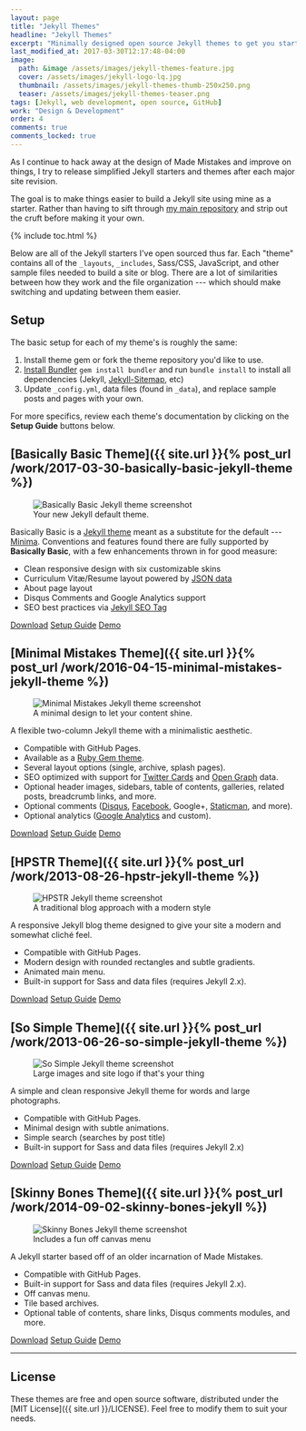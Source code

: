 ```yaml
---
layout: page
title: "Jekyll Themes"
headline: "Jekyll Themes"
excerpt: "Minimally designed open source Jekyll themes to get you started with hosting a site with GitHub Pages --- for free!"
last_modified_at: 2017-03-30T12:17:48-04:00
image: 
  path: &image /assets/images/jekyll-themes-feature.jpg
  cover: /assets/images/jekyll-logo-lq.jpg
  thumbnail: /assets/images/jekyll-themes-thumb-250x250.png
  teaser: /assets/images/jekyll-themes-teaser.png
tags: [Jekyll, web development, open source, GitHub]
work: "Design & Development"
order: 4
comments: true
comments_locked: true
---
```


As I continue to hack away at the design of Made Mistakes and improve on things, I try to release simplified Jekyll starters and themes after each major site revision.

The goal is to make things easier to build a Jekyll site using mine as a starter. Rather than having to sift through [my main repository](https://github.com/mmistakes/made-mistakes-jekyll) and strip out the cruft before making it your own.

{% include toc.html %}

Below are all of the Jekyll starters I've open sourced thus far. Each "theme" contains all of the `_layouts`, `_includes`, Sass/CSS, JavaScript, and other sample files needed to build a site or blog. There are a lot of similarities between how they work and the file organization --- which should make switching and updating between them easier.

## Setup

The basic setup for each of my theme's is roughly the same:

  1. Install theme gem or fork the theme repository you'd like to use.
  2. [Install Bundler](http://bundler.io) `gem install bundler` and run `bundle install` to install all dependencies (Jekyll, [Jekyll-Sitemap](https://github.com/jekyll/jekyll-sitemap), etc)
  3. Update `_config.yml`, data files (found in `_data`), and replace sample posts and pages with your own.

For more specifics, review each theme's documentation by clicking on the **Setup Guide** buttons below.

## [Basically Basic Theme]({{ site.url }}{% post_url /work/2017-03-30-basically-basic-jekyll-theme %})

<figure>
  <img src="{{ site.url }}/assets/images/jekyll-theme-basically-basic-feature.jpg" alt="Basically Basic Jekyll theme screenshot">
  <figcaption>Your new Jekyll default theme.</figcaption>
</figure>

Basically Basic is a [Jekyll theme](https://jekyllrb.com/docs/themes/) meant as a substitute for the default --- [Minima](https://github.com/jekyll/minima). Conventions and features found there are fully supported by **Basically Basic**, with a few enhancements thrown in for good measure:

- Clean responsive design with six customizable skins
- Curriculum Vitæ/Resume layout powered by [JSON data](http://registry.jsonresume.org/)
- About page layout
- Disqus Comments and Google Analytics support
- SEO best practices via [Jekyll SEO Tag](https://github.com/jekyll/jekyll-seo-tag/)

<div markdown="0">
  <a href="https://github.com/mmistakes/jekyll-theme-basically-basic/archive/master.zip" class="btn btn--info">Download</a>
  <a href="https://github.com/mmistakes/jekyll-theme-basically-basic" class="btn">Setup Guide</a>
  <a href="https://mmistakes.github.io/jekyll-theme-basically-basic/" class="btn">Demo</a>
</div>

## [Minimal Mistakes Theme]({{ site.url }}{% post_url /work/2016-04-15-minimal-mistakes-jekyll-theme %})

<figure>
  <img src="{{ site.url }}/assets/images/minimal-mistakes-3-feature.jpg" alt="Minimal Mistakes Jekyll theme screenshot">
  <figcaption>A minimal design to let your content shine.</figcaption>
</figure>

A flexible two-column Jekyll theme with a minimalistic aesthetic.

  - Compatible with GitHub Pages.
  - Available as a [Ruby Gem theme](https://rubygems.org/gems/minimal-mistakes-jekyll).
  - Several layout options (single, archive, splash pages).
  - SEO optimized with support for [Twitter Cards](https://dev.twitter.com/cards/overview) and [Open Graph](http://ogp.me/) data.
  - Optional header images, sidebars, table of contents, galleries, related posts, breadcrumb links, and more.
  - Optional comments ([Disqus](https://disqus.com/), [Facebook](https://developers.facebook.com/docs/plugins/comments), Google+, [Staticman](https://staticman.net/), and more).
  - Optional analytics ([Google Analytics](https://www.google.com/analytics/) and custom).

<div markdown="0">
  <a href="https://github.com/mmistakes/minimal-mistakes/archive/master.zip" class="btn btn--info">Download</a>
  <a href="https://mmistakes.github.io/minimal-mistakes/docs/quick-start-guide/" class="btn">Setup Guide</a>
  <a href="https://mmistakes.github.io/minimal-mistakes" class="btn">Demo</a>
</div>

## [HPSTR Theme]({{ site.url }}{% post_url /work/2013-08-26-hpstr-jekyll-theme %})

<figure>
  <img src="{{ site.url }}/assets/images/hpstr-preview-feature-2015.jpg" alt="HPSTR Jekyll theme screenshot">
  <figcaption>A traditional blog approach with a modern style</figcaption>
</figure>

A responsive Jekyll blog theme designed to give your site a modern and somewhat cliché feel.

  - Compatible with GitHub Pages.
  - Modern design with rounded rectangles and subtle gradients.
  - Animated main menu.
  - Built-in support for Sass and data files (requires Jekyll 2.x).

<div markdown="0">
  <a href="https://github.com/mmistakes/hpstr-jekyll-theme/archive/master.zip" class="btn btn--info">Download</a>
  <a href="https://mmistakes.github.io/hpstr-jekyll-theme/theme-setup/" class="btn">Setup Guide</a>
  <a href="https://mmistakes.github.io/hpstr-jekyll-theme/" class="btn">Demo</a>
</div>

## [So Simple Theme]({{ site.url }}{% post_url /work/2013-06-26-so-simple-jekyll-theme %})

<figure>
  <img src="{{ site.url }}/assets/images/so-simple-theme-feature-2015.jpg" alt="So Simple Jekyll theme screenshot">
  <figcaption>Large images and site logo if that's your thing</figcaption>
</figure>

A simple and clean responsive Jekyll theme for words and large photographs.

  - Compatible with GitHub Pages.
  - Minimal design with subtle animations.
  - Simple search (searches by post title)
  - Built-in support for Sass and data files (requires Jekyll 2.x)

<div markdown="0">
  <a href="https://github.com/mmistakes/so-simple-theme/archive/master.zip" class="btn btn--info">Download</a>
  <a href="https://mmistakes.github.io/so-simple-theme/theme-setup/" class="btn">Setup Guide</a>
  <a href="https://mmistakes.github.io/so-simple-theme" class="btn">Demo</a>
</div>

## [Skinny Bones Theme]({{ site.url }}{% post_url /work/2014-09-02-skinny-bones-jekyll %})

<figure>
	<img src="{{ site.url }}/assets/images/skinny-bones-preview-feature.jpg" alt="Skinny Bones Jekyll theme screenshot">
	<figcaption>Includes a fun off canvas menu</figcaption> 
</figure>

A Jekyll starter based off of an older incarnation of Made Mistakes.

  - Compatible with GitHub Pages.
  - Built-in support for Sass and data files (requires Jekyll 2.x).
  - Off canvas menu.
  - Tile based archives.
  - Optional table of contents, share links, Disqus comments modules, and more.

<div markdown="0">
	<a href="https://github.com/mmistakes/skinny-bones-jekyll/archive/master.zip" class="btn btn--info">Download</a>
	<a href="https://mmistakes.github.io/skinny-bones-jekyll/getting-started/" class="btn">Setup Guide</a>
  <a href="https://mmistakes.github.io/skinny-bones-jekyll/" class="btn">Demo</a>
</div>

---

## License

These themes are free and open source software, distributed under the [MIT License]({{ site.url }}/LICENSE). Feel free to modify them to suit your needs.

